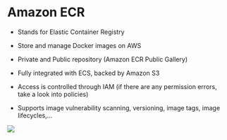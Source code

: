 # Amazon ECR

- Stands for Elastic Container Registry
- Store and manage Docker images on AWS
- Private and Public repository (Amazon ECR Public Gallery)

- Fully integrated with ECS, backed by Amazon S3
- Access is controlled through IAM (if there are any permission errors, take a look into policies)
- Supports image vulnerability scanning, versioning, image tags, image lifecycles,...

![](2022-04-20-11-14-44.png)